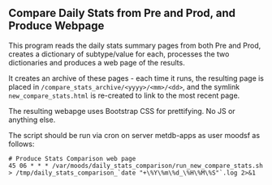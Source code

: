 Compare Daily Stats from Pre and Prod, and Produce Webpage
----------------------------------------------------------

This program reads the daily stats summary pages from both Pre and Prod,
creates a dictionary of subtype/value for each, processes the two
dictionaries and produces a web page of the results.

It creates an archive of these pages - each time it runs, the resulting page
is placed in `/compare_stats_archive/<yyyy>/<mm>/<dd>`, and the symlink
`new_compare_stats.html` is re-created to link to the most recent page.

The resulting webapge uses Bootstrap CSS for prettifying. No JS or anything else.

The script should be run via cron on server metdb-apps as user moodsf as follows:
```
# Produce Stats Comparison web page
45 06 * * * /var/moods/daily_stats_comparison/run_new_compare_stats.sh > /tmp/daily_stats_comparison_`date "+\%Y\%m\%d_\%H\%M\%S"`.log 2>&1
```
